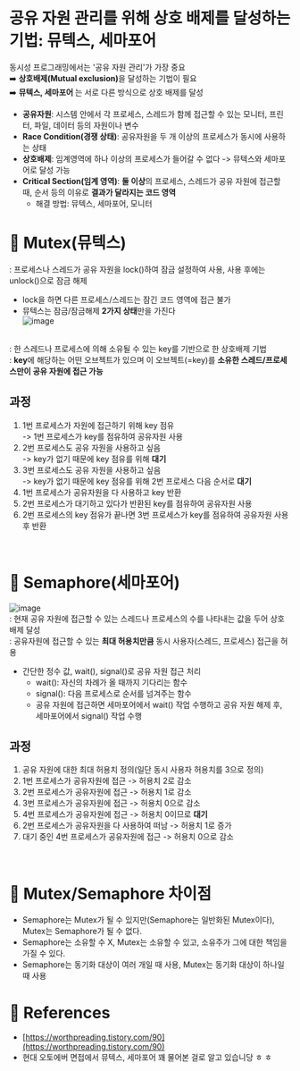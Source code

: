 # 공유 자원 관리를 위해 상호 배제를 달성하는 기법: 뮤텍스, 세마포어
동시성 프로그래밍에서는 '공유 자원 관리'가 가장 중요<br>
➡️ <b>상호배제(Mutual exclusion)</b>을 달성하는 기법이 필요<br>
➡️ <b> 뮤텍스, 세마포어 </b>는 서로 다른 방식으로 상호 배제를 달성
<br>
- <b>공유자원</b>: 시스템 안에서 각 프로세스, 스레드가 함께 접근할 수 있는 모니터, 프린터, 파일, 데이터 등의 자원이나 변수
- <b>Race Condition(경쟁 상태)</b>: 공유자원을 두 개 이상의 프로세스가 동시에 사용하는 상태
- <b>상호배제</b>: 임계영역에 하나 이상의 프로세스가 들어갈 수 없다 -> 뮤텍스와 세마포어로 달성 가능
- <b>Critical Section(임계 영역)</b>: <b>둘 이상</b>의 프로세스, 스레드가 공유 자원에 접근할 때, 순서 등의 이유로 <b>결과가 달라지는 코드 영역</b>
   - 해결 방법: 뮤텍스, 세마포어, 모니터

# :ribbon: Mutex(뮤텍스)
: 프로세스나 스레드가 공유 자원을 lock()하여 잠금 설정하여 사용, 사용 후에는 unlock()으로 잠금 해제
- lock을 하면 다른 프로세스/스레드는 잠긴 코드 영역에 접근 불가
- 뮤텍스는 잠금/잠금해제 <b>2가지 상태</b>만을 가진다<br>
![image](https://github.com/AucSuSu/CS-study/assets/75782242/6cdd0e6f-837d-4237-bd0e-1434711258d9)
<br>
: 한 스레드나 프로세스에 의해 소유될 수 있는 key를 기반으로 한 상호배제 기법<br>
: <b>key</b>에 해당하는 어떤 오브젝트가 있으며 이 오브젝트(=key)를 <b>소유한 스레드/프로세스만이 공유 자원에 접근 가능</b>
<br>

## 과정
1. 1번 프로세스가 자원에 접근하기 위해 key 점유<br>
   -> 1번 프로세스가 key를 점유하여 공유자원 사용
2. 2번 프로세스도 공유 자원을 사용하고 싶음<br>
  -> key가 없기 때문에 key 점유를 위해 <b>대기</b>
3. 3번 프로세스도 공유 자원을 사용하고 싶음<br>
  -> key가 없기 때문에 key 점유를 위해 2번 프로세스 다음 순서로 <b>대기</b>
4. 1번 프로세스가 공유자원을 다 사용하고 key 반환
5. 2번 프로세스가 대기하고 있다가 반환된 key를 점유하여 공유자원 사용
6. 2번 프로세스의 key 점유가 끝나면 3번 프로세스가 key를 점유하여 공유자원 사용 후 반환

<br>

# :ribbon: Semaphore(세마포어)
![image](https://github.com/AucSuSu/CS-study/assets/75782242/c2e4a2c8-9567-4a82-95dd-094ca2d914b4)<br>
: 현재 공유 자원에 접근할 수 있는 스레드나 프로세스의 수를 나타내는 값을 두어 상호배제 달성 <br>
: 공유자원에 접근할 수 있는 <b>최대 허용치만큼</b> 동시 사용자(스레드, 프로세스) 접근을 허용

- 간단한 정수 값, wait(), signal()로 공유 자원 접근 처리
  - wait(): 자신의 차례가 올 때까지 기다리는 함수
  - signal(): 다음 프로세스로 순서를 넘겨주는 함수
  - 공유 자원에 접근하면 세마포어에서 wait() 작업 수행하고 공유 자원 해제 후, 세마포어에서 signal() 작업 수행

## 과정
1. 공유 자원에 대한 최대 허용치 정의(일단 동시 사용자 허용치를 3으로 정의)
2. 1번 프로세스가 공유자원에 접근 -> 허용치 2로 감소
3. 2번 프로세스가 공유자원에 접근 -> 허용치 1로 감소
4. 3번 프로세스가 공유자원에 접근 -> 허용치 0으로 감소
5. 4번 프로세스가 공유자원에 접근 -> 허용치 0이므로 <b>대기</b>
6. 2번 프로세스가 공유자원을 다 사용하여 떠남 -> 허용치 1로 증가
7. 대기 중인 4번 프로세스가 공유자원에 접근 -> 허용치 0으로 감소
<br>

# :confetti_ball: Mutex/Semaphore 차이점
- Semaphore는 Mutex가 될 수 있지만(Semaphore는 일반화된 Mutex이다), Mutex는 Semaphore가 될 수 없다.
- Semaphore는 소유할 수 X, Mutex는 소유할 수 있고, 소유주가 그에 대한 책임을 가질 수 있다.
- Semaphore는 동기화 대상이 여러 개일 때 사용, Mutex는 동기화 대상이 하나일 때 사용


# :round_pushpin: References
- [https://worthpreading.tistory.com/90](https://worthpreading.tistory.com/90)
- 현대 오토에버 면접에서 뮤텍스, 세마포어 꽤 물어본 걸로 알고 있습니당 ㅎ ㅎ
